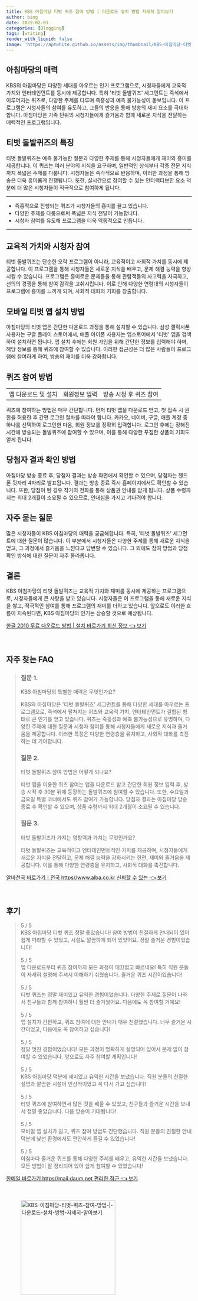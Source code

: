 ```yaml
---
title: KBS 아침마당 티벗 퀴즈 참여 방법 | 다운로드 설치 방법 자세히 알아보기
author: bing
date: 2025-02-01
categories: [Blogging]
tags: [writing]
render_with_liquid: false
image: 'https://aptwhite.github.io/assets/img/thumbnail/KBS-아침마당-티벗-퀴즈-참여-방법-|-다운로드-설치-방법-자세히-알아보기.webp'
---
```



<h2 id='아침마당의 매력'>아침마당의 매력</h2>

<p>KBS의 아침마당은 다양한 세대를 아우르는 인기 프로그램으로, 시청자들에게 교육적 가치와 엔터테인먼트를 동시에 제공합니다. 특히 '티벗 돌발퀴즈' 세그먼트는 즉석에서 이루어지는 퀴즈로, 다양한 주제를 다루며 즉흥성과 예측 불가능성이 돋보입니다. 이 프로그램은 시청자들의 참여를 유도하고, 그들의 반응을 통해 방송의 재미 요소를 극대화합니다. 아침마당은 가족 단위의 시청자들에게 즐거움과 함께 새로운 지식을 전달하는 매력적인 프로그램입니다.</p>

<h2 id='티벗 돌발퀴즈의 특징'>티벗 돌발퀴즈의 특징</h2>

<p>티벗 돌발퀴즈는 예측 불가능한 질문과 다양한 주제를 통해 시청자들에게 재미와 흥미를 제공합니다. 이 퀴즈는 여러 분야의 지식을 요구하며, 일반적인 상식부터 각종 전문 지식까지 폭넓은 주제를 다룹니다. 시청자들은 즉각적으로 반응하며, 이러한 과정을 통해 방송은 더욱 흥미롭게 진행됩니다. 또한, 실시간으로 참여할 수 있는 인터랙티브한 요소 덕분에 더 많은 시청자들이 적극적으로 참여하게 됩니다.</p>

<hr />

<ul>
    <li>즉흥적으로 진행되는 퀴즈가 시청자들의 흥미를 끌고 있습니다.</li>
    <li>다양한 주제를 다룸으로써 폭넓은 지식 전달이 가능합니다.</li>
    <li>시청자 참여를 유도해 프로그램을 더욱 역동적으로 만듭니다.</li>
</ul>

<hr />

<h2 id='교육적 가치와 시청자 참여'>교육적 가치와 시청자 참여</h2>

<p>티벗 돌발퀴즈는 단순한 오락 프로그램이 아니라, 교육적이고 사회적 가치를 동시에 제공합니다. 이 프로그램을 통해 시청자들은 새로운 지식을 배우고, 문제 해결 능력을 향상시킬 수 있습니다. 프로그램은 흥미로운 문제들을 통해 관람객들의 사고력을 자극하고, 선의의 경쟁을 통해 참여 감각을 고취시킵니다. 이로 인해 다양한 연령대의 시청자들이 프로그램에 흥미를 느끼게 되며, 사회적 대화의 기회를 창출합니다.</p>

<h2 id='모바일 티벗 앱 설치 방법'>모바일 티벗 앱 설치 방법</h2>

<p>아침마당의 티벗 앱은 간단한 다운로드 과정을 통해 설치할 수 있습니다. 삼성 갤럭시폰 사용자는 구글 플레이 스토어에서, 애플 아이폰 사용자는 앱스토어에서 '티벗' 앱을 검색하여 설치하면 됩니다. 앱 설치 후에는 회원 가입을 위해 간단한 정보를 입력해야 하며, 해당 정보를 통해 퀴즈에 참여할 수 있습니다. 이러한 접근성은 더 많은 사람들이 프로그램에 참여하게 하여, 방송의 재미를 더욱 강화합니다.</p>

<h2 id='퀴즈 참여 방법'>퀴즈 참여 방법</h2>

<table>
    <tr>
        <td>앱 다운로드 및 설치</td>
        <td>회원정보 입력</td>
        <td>방송 시청 후 퀴즈 참여</td>
    </tr>
</table>

<p>퀴즈에 참여하는 방법은 매우 간단합니다. 먼저 티벗 앱을 다운로드 받고, 첫 접속 시 권한을 허용한 후 간편 로그인 절차를 따라야 합니다. 카카오, 네이버, 구글, 애플 계정 중 하나를 선택하여 로그인한 다음, 회원 정보를 정확히 입력합니다. 로그인 후에는 정해진 시간에 방송되는 돌발퀴즈에 참여할 수 있으며, 이를 통해 다양한 푸짐한 상품의 기회도 얻게 됩니다.</p>

<h2 id='당첨자 결과 확인 방법'>당첨자 결과 확인 방법</h2>

<p>아침마당 방송 종료 후, 당첨자 결과는 방송 화면에서 확인할 수 있으며, 당첨자는 핸드폰 뒷자리 4자리로 발표됩니다. 결과는 방송 종료 즉시 홈페이지에서도 확인할 수 있습니다. 또한, 당첨이 된 경우 작가의 전화를 통해 상품권 안내를 받게 됩니다. 상품 수령까지는 최대 2개월이 소요될 수 있으므로, 인내심을 가지고 기다려야 합니다.</p>

<h2 id='자주 묻는 질문'>자주 묻는 질문</h2>

<p>많은 시청자들이 KBS 아침마당의 매력을 궁금해합니다. 특히, '티벗 돌발퀴즈' 세그먼트에 대한 질문이 많습니다. 이 부분에서 시청자들은 다양한 주제를 통해 새로운 지식을 얻고, 그 과정에서 즐거움을 느낀다고 답변할 수 있습니다. 그 외에도 참여 방법과 당첨 확인 방식에 대한 질문이 자주 올라옵니다.</p>

<h2 id='결론'>결론</h2>

<p>KBS 아침마당의 티벗 돌발퀴즈는 교육적 가치와 재미를 동시에 제공하는 프로그램으로, 시청자들에게 큰 사랑을 받고 있습니다. 시청자들은 이 프로그램을 통해 새로운 지식을 쌓고, 적극적인 참여를 통해 프로그램의 재미를 더하고 있습니다. 앞으로도 이러한 흐름이 지속된다면, KBS 아침마당의 인기는 상승할 것으로 예상됩니다.</p>


<p><a class="click-button" title="한글 2010 무료 다운로드 방법 | 설치 바로가기 최신 정보" href="https://aptwhite.github.io/posts/%ED%95%9C%EA%B8%80-2010-%EB%AC%B4%EB%A3%8C-%EB%8B%A4%EC%9A%B4%EB%A1%9C%EB%93%9C-%EB%B0%A9%EB%B2%95-%EC%84%A4%EC%B9%98-%EB%B0%94%EB%A1%9C%EA%B0%80%EA%B8%B0-%EC%B5%9C%EC%8B%A0-%EC%A0%95%EB%B3%B4/" rel="dofollow">한글 2010 무료 다운로드 방법 | 설치 바로가기 최신 정보 👈 보기</a></p><br>
<h2 id='자주_찾는_FAQ'>자주 찾는 FAQ</h2>
<div itemscope="" itemtype="https://schema.org/FAQPage"> 
<blockquote> 
<div itemscope="" itemprop="mainEntity" itemtype="https://schema.org/Question"> 
<h3 itemprop="name">질문 1.</h3> 
<div itemscope="" itemprop="acceptedAnswer" itemtype="https://schema.org/Answer"> 
<span itemprop="text"> 
<p>KBS 아침마당의 특별한 매력은 무엇인가요?</p>
<p>KBS의 아침마당은 '티벗 돌발퀴즈' 세그먼트를 통해 다양한 세대를 아우르는 프로그램으로, 즉석에서 펼쳐지는 퀴즈와 교육적 가치, 엔터테인먼트가 결합된 형태로 큰 인기를 얻고 있습니다. 퀴즈는 즉흥성과 예측 불가능성으로 유명하며, 다양한 주제에 대한 질문과 시청자 참여를 통해 시청자들에게 새로운 지식과 즐거움을 제공합니다. 이러한 특징은 다양한 연령층을 유치하고, 사회적 대화를 촉진하는 데 기여합니다.</p>
</span> 
</div> 
</div> 

<div itemscope="" itemprop="mainEntity" itemtype="https://schema.org/Question"> 
<h3 itemprop="name">질문 2.</h3> 
<div itemscope="" itemprop="acceptedAnswer" itemtype="https://schema.org/Answer"> 
<span itemprop="text"> 
<p>티벗 돌발퀴즈 참여 방법은 어떻게 되나요?</p>
<p>티벗 앱을 이용한 퀴즈 참여는 앱을 다운로드 받고 간단한 회원 정보 입력 후, 방송 시작 후 30분 뒤에 등장하는 돌발퀴즈에 참여할 수 있습니다. 또한, 수요일과 금요일 특별 코너에서도 퀴즈 참여가 가능합니다. 당첨자 결과는 아침마당 방송 종료 후 확인할 수 있으며, 상품 수령까지 최대 2개월이 소요될 수 있습니다.</p>
</span> 
</div> 
</div> 

<div itemscope="" itemprop="mainEntity" itemtype="https://schema.org/Question"> 
<h3 itemprop="name">질문 3.</h3> 
<div itemscope="" itemprop="acceptedAnswer" itemtype="https://schema.org/Answer"> 
<span itemprop="text"> 
<p>티벗 돌발퀴즈가 가지는 영향력과 가치는 무엇인가요?</p>
<p>티벗 돌발퀴즈는 교육적이고 엔터테인먼트적인 가치를 제공하며, 시청자들에게 새로운 지식을 전달하고, 문제 해결 능력을 강화시키는 한편, 재미와 즐거움을 제공합니다. 이를 통해 다양한 연령층을 유치하고, 사회적 대화를 촉진합니다.</p>
</span> 
</div> 
</div> 
</blockquote> 
</div>
<p><a class="click-button" title="알바천국 바로가기ㅣ전국 https//www.alba.co.kr 신뢰할 수 있는" href="https://aptwhite.github.io/posts/%EC%95%8C%EB%B0%94%EC%B2%9C%EA%B5%AD-%EB%B0%94%EB%A1%9C%EA%B0%80%EA%B8%B0%E3%85%A3%EC%A0%84%EA%B5%AD-httpswww.alba.co.kr-%EC%8B%A0%EB%A2%B0%ED%95%A0-%EC%88%98-%EC%9E%88%EB%8A%94/" rel="dofollow">알바천국 바로가기ㅣ전국 https//www.alba.co.kr 신뢰할 수 있는 👈 보기</a></p><br>
<h2 id='후기'>후기</h2>
<div itemscope itemtype="https://schema.org/Product">
  <blockquote>
  <div itemprop="review" itemscope itemtype="https://schema.org/Review">
      <div itemprop="reviewRating" itemscope itemtype="https://schema.org/Rating"> <span itemprop="ratingValue">5</span> / <span itemprop="bestRating">5</span> </div>
      <span itemprop="reviewBody">KBS 아침마당 티벗 퀴즈 정말 좋았습니다! 참여 방법이 친절하게 안내되어 있어 쉽게 따라할 수 있었고, 시설도 깔끔하게 되어 있었어요. 정말 즐거운 경험이었습니다!</span>
  </div>
  <br>
  <div itemprop="review" itemscope itemtype="https://schema.org/Review">
      <div itemprop="reviewRating" itemscope itemtype="https://schema.org/Rating"> <span itemprop="ratingValue">5</span> / <span itemprop="bestRating">5</span> </div>
      <span itemprop="reviewBody">앱 다운로드부터 퀴즈 참여까지 모든 과정이 매끄럽고 빠르네요! 특히 직원 분들이 자세히 설명해 주셔서 이해하기 쉬웠습니다. 즐거운 퀴즈 시간이었습니다!</span>
  </div>
  <br>
  <div itemprop="review" itemscope itemtype="https://schema.org/Review">
      <div itemprop="reviewRating" itemscope itemtype="https://schema.org/Rating"> <span itemprop="ratingValue">5</span> / <span itemprop="bestRating">5</span> </div>
      <span itemprop="reviewBody">티벗 퀴즈는 정말 재미있고 유익한 경험이었습니다. 다양한 주제로 질문이 나와서 친구들과 함께 참여하니 훨씬 더 즐거웠어요. 다음에도 꼭 참여할 거예요!</span>
  </div>
  <br>
  <div itemprop="review" itemscope itemtype="https://schema.org/Review">
      <div itemprop="reviewRating" itemscope itemtype="https://schema.org/Rating"> <span itemprop="ratingValue">5</span> / <span itemprop="bestRating">5</span> </div>
      <span itemprop="reviewBody">앱 설치가 간편하고, 퀴즈 참여에 대한 안내가 매우 친절했습니다. 너무 즐거운 시간이었고, 다음에도 꼭 참여하고 싶습니다!</span>
  </div>
  <br>
  <div itemprop="review" itemscope itemtype="https://schema.org/Review">
      <div itemprop="reviewRating" itemscope itemtype="https://schema.org/Rating"> <span itemprop="ratingValue">5</span> / <span itemprop="bestRating">5</span> </div>
      <span itemprop="reviewBody">정말 멋진 경험이었습니다! 모든 과정이 명확하게 설명되어 있어서 문제 없이 참여할 수 있었습니다. 앞으로도 자주 참여할 계획입니다!</span>
  </div>
  <br>
  <div itemprop="review" itemscope itemtype="https://schema.org/Review">
      <div itemprop="reviewRating" itemscope itemtype="https://schema.org/Rating"> <span itemprop="ratingValue">5</span> / <span itemprop="bestRating">5</span> </div>
      <span itemprop="reviewBody">KBS 아침마당 덕분에 재미있고 유익한 시간을 보냈습니다. 직원 분들의 친절한 설명과 깔끔한 시설이 인상적이었고 꼭 다시 가고 싶습니다!</span>
  </div>
  <br>
  <div itemprop="review" itemscope itemtype="https://schema.org/Review">
      <div itemprop="reviewRating" itemscope itemtype="https://schema.org/Rating"> <span itemprop="ratingValue">5</span> / <span itemprop="bestRating">5</span> </div>
      <span itemprop="reviewBody">티벗 퀴즈에 참여하면서 많은 것을 배울 수 있었고, 친구들과 즐거운 시간을 보내서 정말 좋았습니다. 다음 방송이 기대됩니다!</span>
  </div>
  <br>
  <div itemprop="review" itemscope itemtype="https://schema.org/Review">
      <div itemprop="reviewRating" itemscope itemtype="https://schema.org/Rating"> <span itemprop="ratingValue">5</span> / <span itemprop="bestRating">5</span> </div>
      <span itemprop="reviewBody">모바일 앱 설치가 쉽고, 퀴즈 참여 방법도 간단했습니다. 직원 분들의 친절한 안내 덕분에 낯선 환경에서도 편안하게 즐길 수 있었습니다!</span>
  </div>
  <br>
  <div itemprop="review" itemscope itemtype="https://schema.org/Review">
      <div itemprop="reviewRating" itemscope itemtype="https://schema.org/Rating"> <span itemprop="ratingValue">5</span> / <span itemprop="bestRating">5</span> </div>
      <span itemprop="reviewBody">아침마다 즐거운 퀴즈를 통해 다양한 주제를 배우고, 유익한 시간을 보냈습니다. 모든 방법이 잘 정리되어 있어 쉽게 참여할 수 있었습니다!</span>
  </div>
  </blockquote>
</div>
<p><a class="click-button" title="한메일 바로가기 https//mail.daum.net 편리한 접근" href="https://aptwhite.github.io/posts/%ED%95%9C%EB%A9%94%EC%9D%BC-%EB%B0%94%EB%A1%9C%EA%B0%80%EA%B8%B0-httpsmail.daum.net-%ED%8E%B8%EB%A6%AC%ED%95%9C-%EC%A0%91%EA%B7%BC/" rel="dofollow">한메일 바로가기 https//mail.daum.net 편리한 접근 👈 보기</a></p><br>
<figure class="image"><img src="https://aptwhite.github.io/assets/img/thumbnail/KBS-아침마당-티벗-퀴즈-참여-방법-|-다운로드-설치-방법-자세히-알아보기.webp" alt="KBS-아침마당-티벗-퀴즈-참여-방법-|-다운로드-설치-방법-자세히-알아보기" width="256" height="256"></figure>